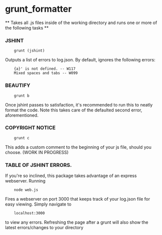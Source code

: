 grunt_formatter
===============

** Takes all .js files inside of the working directory and runs one or more of the following tasks **

### JSHINT

		grunt (jshint)

Outputs a list of errors to log.json.  By default, ignores the following errors:

		{a}' is not defined. -- W117
		Mixed spaces and tabs -- W099
		
### BEAUTIFY

		grunt b
		
Once jshint passes to satisfaction, it's recommended to run this to neatly format the code.  Note this takes care of the defaulted second error, aforementioned. 
		
### COPYRIGHT NOTICE

		grunt c

This adds a custom comment to the beginning of your js file, should you choose.   (WORK IN PROGRESS)

### TABLE OF JSHINT ERRORS.

If you're so inclined, this package takes advantage of an express webserver.  Running

		node web.js
		
Fires a webserver on port 3000 that keeps track of your log.json file for easy viewing.  Simply navigate to

		localhost:3000

to view any errors.  Refreshing the page after a grunt will also show the latest errors/changes to your directory

